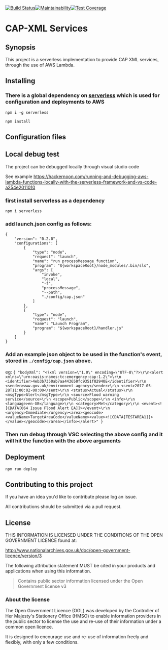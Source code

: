 [![Build Status](https://travis-ci.org/DEFRA/cap-xml.svg?branch=master)](https://travis-ci.org/DEFRA/cap-xml)[![Maintainability](https://api.codeclimate.com/v1/badges/e6e726f97cd31b8569fa/maintainability)](https://codeclimate.com/github/DEFRA/cap-xml/maintainability)[![Test Coverage](https://api.codeclimate.com/v1/badges/e6e726f97cd31b8569fa/test_coverage)](https://codeclimate.com/github/DEFRA/cap-xml/test_coverage)

# CAP-XML Services

## Synopsis

This project is a serverless implementation to provide CAP XML services, through the use of AWS Lambda.

## Installing

### There is a global dependency on [serverless](https://serverless.com/) which is used for configuration and deployments to AWS
`npm i -g serverless`

`npm install`

## Configuration files

## Local debug test

The project can be debugged locally through visual studio code

See example <https://hackernoon.com/running-and-debugging-aws-lambda-functions-locally-with-the-serverless-framework-and-vs-code-a254e2011010>

### first install serverless as a dependency
`npm i serverless`
### add launch.json config as follows:
```
{
    "version": "0.2.0",
    "configurations": [
        {
            "type": "node",
            "request": "launch",
            "name": "run processMessage function",
            "program": "${workspaceRoot}/node_modules/.bin/sls",
            "args": [
                "invoke",
                "local",
                "-f",
                "processMessage",
                "--path",
                "./config/cap.json"
            ]
        },
        {
            "type": "node",
            "request": "launch",
            "name": "Launch Program",
            "program": "${workspaceRoot}/handler.js"
        }
    ]
}
```
### Add an example json object to be used in the function's event, stored in `./config/cap.json` above.

eg: `{
    "bodyXml": "<?xml version=\"1.0\" encoding=\"UTF-8\"?>\r\n<alert xmlns=\"urn:oasis:names:tc:emergency:cap:1.2\">\r\n <identifier>4eb3b7350ab7aa443650fc9351f02940E</identifier>\r\n <sender>www.gov.uk/environment-agency</sender>\r\n <sent>2017-05-28T11:00:02-00:00</sent>\r\n <status>Actual</status>\r\n <msgType>Alert</msgType>\r\n <source>Flood warning service</source>\r\n <scope>Public</scope>\r\n <info>\r\n <language>en-GB</language>\r\n <category>Met</category>\r\n <event><![CDATA[064 Issue Flood Alert EA]]></event>\r\n <urgency>Immediate</urgency><area><geocode><valueName>TargetAreaCode</valueName><value><![CDATA[TESTAREA1]]></value></geocode></area></info></alert>"
}`

### Then run debug through VSC selecting the above config and it will hit the function with the above arguments


## Deployment

`npm run deploy`

## Contributing to this project

If you have an idea you'd like to contribute please log an issue.

All contributions should be submitted via a pull request.

## License

THIS INFORMATION IS LICENSED UNDER THE CONDITIONS OF THE OPEN GOVERNMENT LICENCE found at:

<http://www.nationalarchives.gov.uk/doc/open-government-licence/version/3>

The following attribution statement MUST be cited in your products and applications when using this information.

>Contains public sector information licensed under the Open Government license v3

### About the license

The Open Government Licence (OGL) was developed by the Controller of Her Majesty's Stationery Office (HMSO) to enable information providers in the public sector to license the use and re-use of their information under a common open licence.

It is designed to encourage use and re-use of information freely and flexibly, with only a few conditions.

